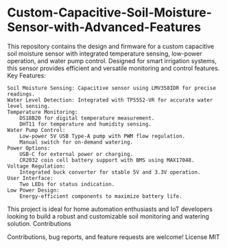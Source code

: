 # Custom-Capacitive-Soil-Moisture-Sensor-with-Advanced-Features

This repository contains the design and firmware for a custom capacitive soil moisture sensor with integrated temperature sensing, low-power operation, and water pump control. Designed for smart irrigation systems, this sensor provides efficient and versatile monitoring and control features.
Key Features:

    Soil Moisture Sensing: Capacitive sensor using LMV358IDR for precise readings.
    Water Level Detection: Integrated with TP5552-VR for accurate water level sensing.
    Temperature Monitoring:
        DS18B20 for digital temperature measurement.
        DHT11 for temperature and humidity sensing.
    Water Pump Control:
        Low-power 5V USB Type-A pump with PWM flow regulation.
        Manual switch for on-demand watering.
    Power Options:
        USB-C for external power or charging.
        CR2032 coin cell battery support with BMS using MAX17048.
    Voltage Regulation:
        Integrated buck converter for stable 5V and 3.3V operation.
    User Interface:
        Two LEDs for status indication.
    Low Power Design:
        Energy-efficient components to maximize battery life.

This project is ideal for home automation enthusiasts and IoT developers looking to build a robust and customizable soil monitoring and watering solution.
Contributions

Contributions, bug reports, and feature requests are welcome!
License
MIT 
